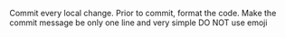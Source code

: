 Commit every local change. Prior to commit, format the code.
Make the commit message be only one line and very simple 
DO NOT use emoji
